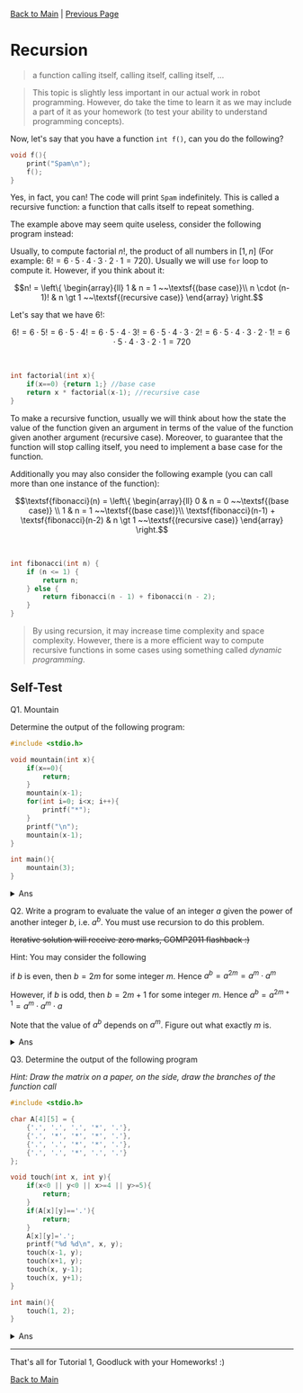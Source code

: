 [Back to Main](README.md) | [Previous Page](12-multi-file-programming.md)


# Recursion

> a function calling itself, calling itself, calling itself, ...

> This topic is slightly less important in our actual work in robot programming. However, do take the time to learn it as we may include a part of it as your homework (to test your ability to understand programming concepts).

Now, let's say that you have a function `int f()`, can you do the following?

```c
void f(){
    print("Spam\n");
    f();
}
```
Yes, in fact, you can! The code will print `Spam` indefinitely. This is called a recursive function: a function that calls itself to repeat something.

The example above may seem quite useless, consider the following program instead:


Usually, to compute factorial $n!$, the product of all numbers in $[1, n]$ (For example: $6! = 6 \cdot 5 \cdot 4 \cdot 3 \cdot 2 \cdot 1 =720$). Usually we will use `for` loop to compute it. However, if you think about it:

```math
n! = \left\{ \begin{array}{ll} 1  & n = 1 ~~\textsf{(base case)}\\ n \cdot (n-1)! & n \gt 1 ~~\textsf{(recursive case)}  \end{array} \right.
```

Let's say that we have $6!$:

```math
6! = 6 \cdot 5! = 6 \cdot 5 \cdot 4! = 6 \cdot 5 \cdot 4 \cdot 3! = 6\cdot 5 \cdot 4 \cdot 3 \cdot 2! = 6 \cdot 5 \cdot 4 \cdot 3 \cdot 2 \cdot 1! = 6 \cdot 5 \cdot 4 \cdot 3 \cdot 2 \cdot 1 = 720
```
</br>

```c
int factorial(int x){
    if(x==0) {return 1;} //base case
    return x * factorial(x-1); //recursive case
}
```



To make a recursive function, usually we will think about how the state the value of the function given an argument in terms of the value of the function given another argument (recursive case). Moreover, to guarantee that the function will stop calling itself, you need to implement a base case for the function.

Additionally you may also consider the following example (you can call more than one instance of the function):


```math
\textsf{fibonacci}(n) = \left\{ \begin{array}{ll} 0 & n = 0 ~~\textsf{(base case)} \\ 1  & n = 1 ~~\textsf{(base case)}\\ \textsf{fibonacci}(n-1) + \textsf{fibonacci}(n-2) & n \gt 1 ~~\textsf{(recursive case)}  \end{array} \right.
```

</br>

```c
int fibonacci(int n) {
    if (n <= 1) {
        return n;
    } else {
        return fibonacci(n - 1) + fibonacci(n - 2);
    }
}
```

> By using recursion, it may increase time complexity and space complexity. However, there is a more efficient way to compute recursive functions in some cases using something called *dynamic programming*.


## Self-Test

Q1. Mountain

Determine the output of the following program:
```c
#include <stdio.h>

void mountain(int x){
    if(x==0){
        return;
    }
    mountain(x-1);
    for(int i=0; i<x; i++){
        printf("*");
    }
    printf("\n");
    mountain(x-1);
}

int main(){
    mountain(3);
}
```

<details>

<summary>Ans</summary>

```
*
**
*
***
*
**
*
```

</details>

Q2. Write a program to evaluate the value of an integer $a$ given the power of another integer $b$, i.e. $a^b$. You must use recursion to do this problem.

~~Iterative solution will receive zero marks, COMP2011 flashback :)~~

Hint: You may consider the following

if $b$ is even, then $b = 2m$ for some integer $m$. Hence $a^b = a^{2m} = a^m \cdot a^m$

However, if $b$ is odd, then $b = 2m + 1$ for some integer $m$. Hence $a^b = a^{2m+1} = a^m \cdot a^m \cdot a$

Note that the value of $a^b$ depends on $a^m$. Figure out what exactly $m$ is.

<details>

```c
#include <stdio.h>

int power(int a, int b){
    if(b==0){
        return 1;
    }
    if(b==1){
        return a;
    }
    int x = power(a, b/2);
    if(b%2==0){
        return x*x;
    }else{
        return x*x*a;
    }
}

int main(){
    //For testing, I would like to compute:
    printf("%d", power(2, 17));
    //prints 131072, which is correct
}
```

<summary>Ans</summary>

</details>


Q3. Determine the output of the following program

*Hint: Draw the matrix on a paper, on the side, draw the branches of the function call*
```c
#include <stdio.h>

char A[4][5] = {
    {'.', '.', '.', '*', '.'},
    {'.', '*', '*', '*', '.'},
    {'.', '.', '*', '*', '.'},
    {'.', '.', '*', '.', '.'}
};

void touch(int x, int y){
    if(x<0 || y<0 || x>=4 || y>=5){
        return;
    }
    if(A[x][y]=='.'){
        return;
    }
    A[x][y]='.';
    printf("%d %d\n", x, y);
    touch(x-1, y);
    touch(x+1, y);
    touch(x, y-1);
    touch(x, y+1);
}

int main(){
    touch(1, 2);
}
```

<details>

```
1 2
2 2
3 2
2 3
1 3
0 3
1 1
```

<summary>Ans</summary>

</details>

---

That's all for Tutorial 1, Goodluck with your Homeworks! :)

[Back to Main](README.md#homeworks)
